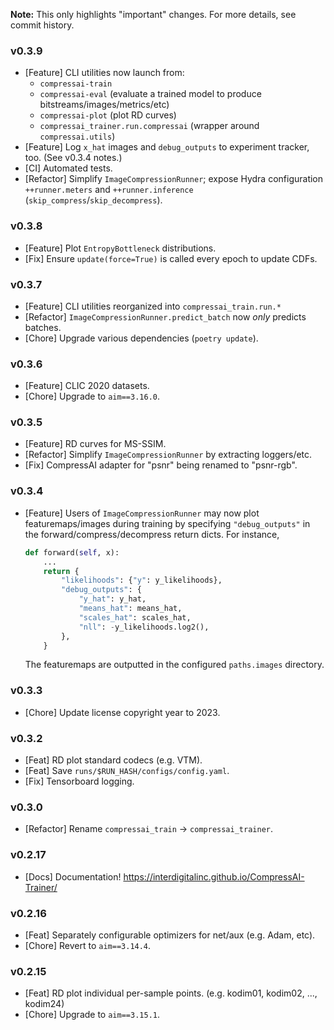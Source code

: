 **Note:** This only highlights "important" changes. For more details, see commit history.


### v0.3.9

- [Feature] CLI utilities now launch from:
  - `compressai-train`
  - `compressai-eval` (evaluate a trained model to produce bitstreams/images/metrics/etc)
  - `compressai-plot` (plot RD curves)
  - `compressai_trainer.run.compressai` (wrapper around `compressai.utils`)
- [Feature] Log `x_hat` images and `debug_outputs` to experiment tracker, too. (See v0.3.4 notes.)
- [CI] Automated tests.
- [Refactor] Simplify `ImageCompressionRunner`; expose Hydra configuration `++runner.meters` and `++runner.inference` (`skip_compress`/`skip_decompress`).

### v0.3.8

- [Feature] Plot `EntropyBottleneck` distributions.
- [Fix] Ensure `update(force=True)` is called every epoch to update CDFs.


### v0.3.7

- [Feature] CLI utilities reorganized into `compressai_train.run.*`
- [Refactor] `ImageCompressionRunner.predict_batch` now *only* predicts batches.
- [Chore] Upgrade various dependencies (`poetry update`).


### v0.3.6

- [Feature] CLIC 2020 datasets.
- [Chore] Upgrade to `aim==3.16.0`.


### v0.3.5

- [Feature] RD curves for MS-SSIM.
- [Refactor] Simplify `ImageCompressionRunner` by extracting loggers/etc.
- [Fix] CompressAI adapter for "psnr" being renamed to "psnr-rgb".


### v0.3.4

- [Feature] Users of `ImageCompressionRunner` may now plot featuremaps/images during training by specifying `"debug_outputs"` in the forward/compress/decompress return dicts. For instance,
  ```python
  def forward(self, x):
      ...
      return {
          "likelihoods": {"y": y_likelihoods},
          "debug_outputs": {
              "y_hat": y_hat,
              "means_hat": means_hat,
              "scales_hat": scales_hat,
              "nll": -y_likelihoods.log2(),
          },
      }
  ```
  The featuremaps are outputted in the configured `paths.images` directory.


### v0.3.3

- [Chore] Update license copyright year to 2023.


### v0.3.2

- [Feat] RD plot standard codecs (e.g. VTM).
- [Feat] Save `runs/$RUN_HASH/configs/config.yaml`.
- [Fix] Tensorboard logging.


### v0.3.0

- [Refactor] Rename `compressai_train` -> `compressai_trainer`.


### v0.2.17

- [Docs] Documentation! https://interdigitalinc.github.io/CompressAI-Trainer/


### v0.2.16

- [Feat] Separately configurable optimizers for net/aux (e.g. Adam, etc).
- [Chore] Revert to `aim==3.14.4`.


### v0.2.15

- [Feat] RD plot individual per-sample points. (e.g. kodim01, kodim02, ..., kodim24)
- [Chore] Upgrade to `aim==3.15.1`.


